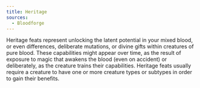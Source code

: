 ```yaml
---
title: Heritage
sources:
  - Bloodforge
---
```


Heritage feats represent unlocking the latent potential in your mixed blood, or even differences, deliberate mutations, or divine gifts within creatures of pure blood. These capabilities might appear over time, as the result of exposure to magic that awakens the blood (even on accident) or deliberately, as the creature trains their capabilities. Heritage feats usually require a creature to have one or more creature types or subtypes in order to gain their benefits.
